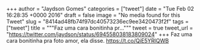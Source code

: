 
+++
author = "Jaydson Gomes"
categories = ["tweet"]
date = "Tue Feb 02 16:28:35 +0000 2016"
draft = false
image = "No media found for this Tweet"
slug = "8414ad48fb74f97dc40573236ec9ee3420473f2f"
tags = ["tweet"]
title = """Faz uma cara bonitinha pr..."""
tweet = true
tweet_url = "https://twitter.com/jaydson/status/694558038183809024"
+++
Faz uma cara bonitinha pra foto amor, ela disse. https://t.co/QiE5YRlQWB
